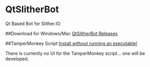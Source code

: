 # QtSlitherBot
Qt Based Bot for Slither.IO

##Download for Windows/Mac
[QtSlitherBot Releases](https://github.com/QtSlitherBot/QtSlitherBot/releases)

##TamperMonkey Script
[Install without running an executable!](https://cdn.rawgit.com/QtSlitherBot/QtSlitherBot/a0664d19278936e617b6873012646e405bf91d51/tamper.user.js)

There is currently no UI for the TamperMonkey script... one will be developed.
